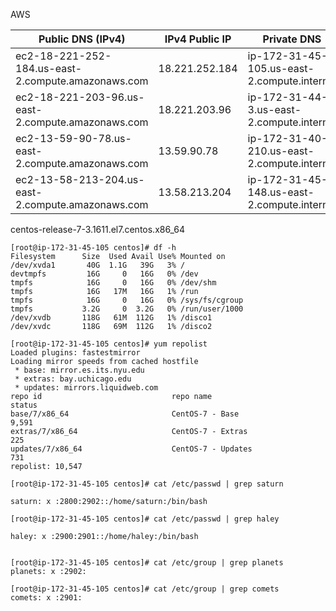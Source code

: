 AWS

Public DNS (IPv4)                                 | IPv4 Public IP| Private DNS                                | Private IPs  
--------------------------------------------------|---------------|--------------------------------------------|--------------
ec2-18-221-252-184.us-east-2.compute.amazonaws.com| 18.221.252.184|	ip-172-31-45-105.us-east-2.compute.internal| 172.31.45.105
ec2-18-221-203-96.us-east-2.compute.amazonaws.com | 18.221.203.96 |	ip-172-31-44-3.us-east-2.compute.internal  | 172.31.44.3  
ec2-13-59-90-78.us-east-2.compute.amazonaws.com   | 13.59.90.78   |	ip-172-31-40-210.us-east-2.compute.internal| 172.31.40.210
ec2-13-58-213-204.us-east-2.compute.amazonaws.com | 13.58.213.204 |	ip-172-31-45-148.us-east-2.compute.internal| 172.31.45.148

centos-release-7-3.1611.el7.centos.x86_64

```
[root@ip-172-31-45-105 centos]# df -h
Filesystem      Size  Used Avail Use% Mounted on
/dev/xvda1       40G  1.1G   39G   3% /
devtmpfs         16G     0   16G   0% /dev
tmpfs            16G     0   16G   0% /dev/shm
tmpfs            16G   17M   16G   1% /run
tmpfs            16G     0   16G   0% /sys/fs/cgroup
tmpfs           3.2G     0  3.2G   0% /run/user/1000
/dev/xvdb       118G   61M  112G   1% /disco1
/dev/xvdc       118G   69M  112G   1% /disco2
```

```
[root@ip-172-31-45-105 centos]# yum repolist
Loaded plugins: fastestmirror
Loading mirror speeds from cached hostfile
 * base: mirror.es.its.nyu.edu
 * extras: bay.uchicago.edu
 * updates: mirrors.liquidweb.com
repo id                             repo name                             status
base/7/x86_64                       CentOS-7 - Base                       9,591
extras/7/x86_64                     CentOS-7 - Extras                       225
updates/7/x86_64                    CentOS-7 - Updates                      731
repolist: 10,547
```

```
[root@ip-172-31-45-105 centos]# cat /etc/passwd | grep saturn

saturn: x :2800:2902::/home/saturn:/bin/bash

[root@ip-172-31-45-105 centos]# cat /etc/passwd | grep haley

haley: x :2900:2901::/home/haley:/bin/bash


[root@ip-172-31-45-105 centos]# cat /etc/group | grep planets
planets: x :2902:

[root@ip-172-31-45-105 centos]# cat /etc/group | grep comets
comets: x :2901:
```

